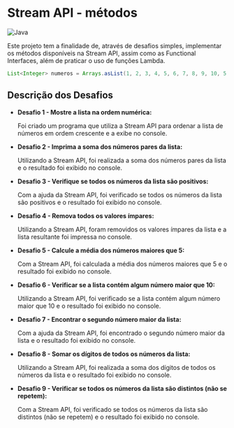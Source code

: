 # Stream API - métodos

![Java](https://img.shields.io/badge/java-%23ED8B00.svg?style=for-the-badge&logo=openjdk&logoColor=white)

Este projeto tem a finalidade de, através de desafios simples, implementar os métodos disponíveis na Stream API, assim como as Functional Interfaces, além de praticar o uso de funções Lambda.

```java
List<Integer> numeros = Arrays.asList(1, 2, 3, 4, 5, 6, 7, 8, 9, 10, 5, 4, 3);
```

## Descrição dos Desafios

- **Desafio 1 - Mostre a lista na ordem numérica:**

  Foi criado um programa que utiliza a Stream API para ordenar a lista de números em ordem crescente e a exibe no console.

- **Desafio 2 - Imprima a soma dos números pares da lista:**

  Utilizando a Stream API, foi realizada a soma dos números pares da lista e o resultado foi exibido no console.


- **Desafio 3 - Verifique se todos os números da lista são positivos:**

  Com a ajuda da Stream API, foi verificado se todos os números da lista são positivos e o resultado foi exibido no console.


- **Desafio 4 - Remova todos os valores ímpares:**

  Utilizando a Stream API, foram removidos os valores ímpares da lista e a lista resultante foi impressa no console.


- **Desafio 5 - Calcule a média dos números maiores que 5:**

  Com a Stream API, foi calculada a média dos números maiores que 5 e o resultado foi exibido no console.


- **Desafio 6 - Verificar se a lista contém algum número maior que 10:**

  Utilizando a Stream API, foi verificado se a lista contém algum número maior que 10 e o resultado foi exibido no console.


- **Desafio 7 - Encontrar o segundo número maior da lista:**

  Com a ajuda da Stream API, foi encontrado o segundo número maior da lista e o resultado foi exibido no console.


- **Desafio 8 - Somar os dígitos de todos os números da lista:**

  Utilizando a Stream API, foi realizada a soma dos dígitos de todos os números da lista e o resultado foi exibido no console.
 

- **Desafio 9 - Verificar se todos os números da lista são distintos (não se repetem):**

  Com a Stream API, foi verificado se todos os números da lista são distintos (não se repetem) e o resultado foi exibido no console.
